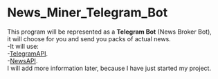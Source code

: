 # News_Miner_Telegram_Bot
This program will be represented as a **Telegram Bot** (News Broker Bot),<br />
it will choose for you and send you packs of actual news.<br />
-It will use:<br />
-[TelegramAPI](https://core.telegram.org).<br />
-[NewsAPI]( https://newsapi.org).<br />
I will add more information later, because I have just started my project.
